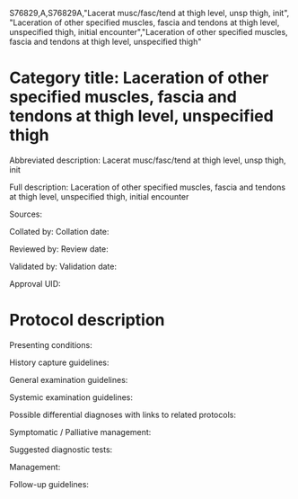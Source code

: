 S76829,A,S76829A,"Lacerat musc/fasc/tend at thigh level, unsp thigh, init", "Laceration of other specified muscles, fascia and tendons at thigh level, unspecified thigh, initial encounter","Laceration of other specified muscles, fascia and tendons at thigh level, unspecified thigh"
# Category title: Laceration of other specified muscles, fascia and tendons at thigh level, unspecified thigh

Abbreviated description: Lacerat musc/fasc/tend at thigh level, unsp thigh, init

Full description: Laceration of other specified muscles, fascia and tendons at thigh level, unspecified thigh, initial encounter

Sources:

Collated by:
Collation date:

Reviewed by:
Review date:

Validated by:
Validation date:

Approval UID:

# Protocol description

Presenting conditions:

History capture guidelines:

General examination guidelines:

Systemic examination guidelines:

Possible differential diagnoses with links to related protocols:

Symptomatic / Palliative management:

Suggested diagnostic tests:

Management:

Follow-up guidelines:
